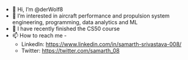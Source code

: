 - 👋 Hi, I’m @derWolf8
- 👀 I’m interested in aircraft performance and propulsion system engineering, programming, data analytics and ML
- 🌱 I have recently finished the CS50 course
- 📫 How to reach me - 
  - LinkedIn: https://www.linkedin.com/in/samarth-srivastava-008/
  - Twitter: https://twitter.com/samarth_08

<!---
derWolf8/derWolf8 is a ✨ special ✨ repository because its `README.md` (this file) appears on your GitHub profile.
You can click the Preview link to take a look at your changes.
--->
